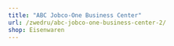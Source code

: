 ```yaml
---
title: "ABC Jobco-One Business Center"
url: /zwedru/abc-jobco-one-business-center-2/
shop: Eisenwaren
---
```

